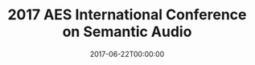 ---
acronym: AES-SA-2017
date: '2017-06-22T00:00:00'
ext_url: http://www.aes.org/conferences/2017/semantic/
location: Erlangen, Germany
submission_date: '2017-02-01T00:00:00'
title: 2017 AES International Conference on Semantic Audio
---
